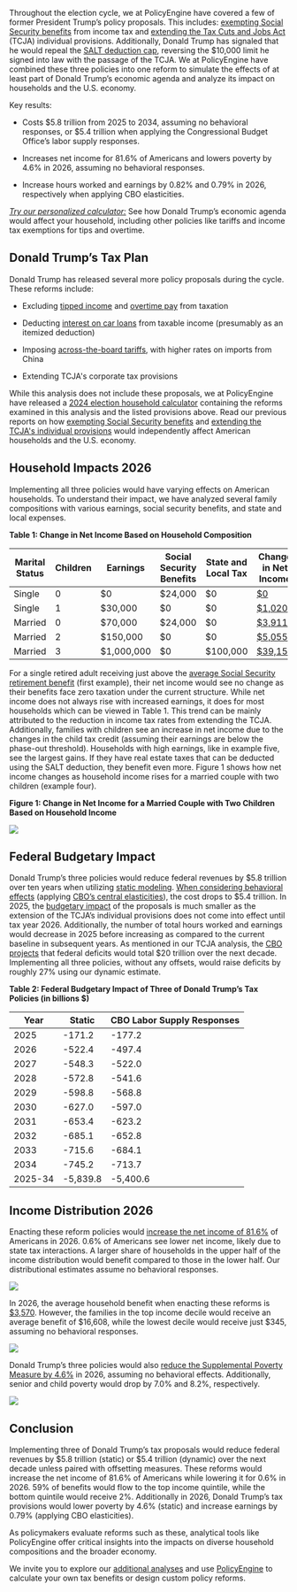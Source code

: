 Throughout the election cycle, we at PolicyEngine have covered a few of former President Trump’s policy proposals. This includes: [exempting Social Security benefits](https://policyengine.org/us/research/social-security-tax-exemption#user-content-fn-trust-fund-split) from income tax and [extending the Tax Cuts and Jobs Act](https://policyengine.org/us/research/tcja-extension) (TCJA) individual provisions. Additionally, Donald Trump has signaled that he would repeal the [SALT deduction cap](https://www.cnn.com/2024/09/17/politics/donald-trump-salt-tax/index.html), reversing the $10,000 limit he signed into law with the passage of the TCJA. We at PolicyEngine have combined these three policies into one reform to simulate the effects of at least part of Donald Trump’s economic agenda and analyze its impact on households and the U.S. economy.

Key results:

- Costs $5.8 trillion from 2025 to 2034, assuming no behavioral responses, or $5.4 trillion when applying the Congressional Budget Office’s labor supply responses.

- Increases net income for 81.6% of Americans and lowers poverty by 4.6% in 2026, assuming no behavioral responses.

- Increase hours worked and earnings by 0.82% and 0.79% in 2026, respectively when applying CBO elasticities.

[_Try our personalized calculator:_](https://policyengine.org/us/2024-election-calculator) See how Donald Trump’s economic agenda would affect your household, including other policies like tariffs and income tax exemptions for tips and overtime.

## Donald Trump’s Tax Plan

Donald Trump has released several more policy proposals during the cycle. These reforms include:

- Excluding [tipped income](https://www.youtube.com/watch?v=9J0fUTiJLVc&t=1920s) and [overtime pay](https://www.cnn.com/2024/09/12/politics/trump-overtime-pay-taxes/index.html) from taxation

- Deducting [interest on car loans](https://www.cnbc.com/2024/10/14/trump-wants-to-make-auto-loan-interest-tax-deductible-heres-who-benefits.html) from taxable income (presumably as an itemized deduction)

- Imposing [across-the-board tariffs](https://www.pbs.org/newshour/economy/trump-favors-huge-new-tariffs-how-do-they-work), with higher rates on imports from China

- Extending TCJA's corporate tax provisions

While this analysis does not include these proposals, we at PolicyEngine have released a [2024 election household calculator](https://policyengine.org/us/2024-election-calculator) containing the reforms examined in this analysis and the listed provisions above. Read our previous reports on how [exempting Social Security benefits](https://policyengine.org/us/research/social-security-tax-exemption) and [extending the TCJA's individual provisions](https://policyengine.org/us/research/tcja-extension) would independently affect American households and the U.S. economy.

## Household Impacts 2026

Implementing all three policies would have varying effects on American households. To understand their impact, we have analyzed several family compositions with various earnings, social security benefits, and state and local expenses.

**Table 1: Change in Net Income Based on Household Composition**

| Marital Status | Children | Earnings   | Social Security Benefits | State and Local Tax | Change in Net Income                                                                                                                                        |
| -------------- | -------- | ---------- | ------------------------ | ------------------- | ----------------------------------------------------------------------------------------------------------------------------------------------------------- |
| Single         | 0        | $0         | $24,000                  | $0                  | [$0](https://policyengine.org/us/household?focus=householdOutput.netIncome&reform=69665&region=enhanced_us&timePeriod=2026&baseline=2&household=49220)      |
| Single         | 1        | $30,000    | $0                       | $0                  | [$1,020](https://policyengine.org/us/household?focus=householdOutput.netIncome&reform=69665&region=enhanced_us&timePeriod=2026&baseline=2&household=49231)  |
| Married        | 0        | $70,000    | $24,000                  | $0                  | [$3,911](https://policyengine.org/us/household?focus=householdOutput.netIncome&reform=69665&region=enhanced_us&timePeriod=2026&baseline=2&household=49225)  |
| Married        | 2        | $150,000   | $0                       | $0                  | [$5,055](https://policyengine.org/us/household?focus=householdOutput.netIncome&reform=69665&region=enhanced_us&timePeriod=2026&baseline=2&household=49234)  |
| Married        | 3        | $1,000,000 | $0                       | $100,000            | [$39,158](https://policyengine.org/us/household?focus=householdOutput.netIncome&reform=69665&region=enhanced_us&timePeriod=2026&baseline=2&household=49239) |

For a single retired adult receiving just above the [average Social Security retirement benefit](https://faq.ssa.gov/en-us/Topic/article/KA-01903#:~:text=Views:,most%20convenient%20way%20to%20apply.) (first example), their net income would see no change as their benefits face zero taxation under the current structure. While net income does not always rise with increased earnings, it does for most households which can be viewed in Table 1. This trend can be mainly attributed to the reduction in income tax rates from extending the TCJA. Additionally, families with children see an increase in net income due to the changes in the child tax credit (assuming their earnings are below the phase-out threshold). Households with high earnings, like in example five, see the largest gains. If they have real estate taxes that can be deducted using the SALT deduction, they benefit even more. Figure 1 shows how net income changes as household income rises for a married couple with two children (example four).

**Figure 1: Change in Net Income for a Married Couple with Two Children Based on Household Income**

![](https://cdn-images-1.medium.com/max/2000/0*-tv04W6Sakp0seYs)

## Federal Budgetary Impact

Donald Trump’s three policies would reduce federal revenues by $5.8 trillion over ten years when utilizing [static modeling](https://policyengine.org/us/policy?focus=policyOutput.policyBreakdown&reform=69665&region=enhanced_us&timePeriod=2025&baseline=2). [When considering behavioral effects](https://policyengine.org/us/policy?focus=policyOutput.policyBreakdown&reform=69666&region=enhanced_us&timePeriod=2025&baseline=2) (applying [CBO’s central elasticities](https://www.cbo.gov/sites/default/files/112th-congress-2011-2012/reports/43674-laborsupplyfiscalpolicy.pdf#page=4)), the cost drops to $5.4 trillion. In 2025, the [budgetary impact](https://policyengine.org/us/policy?focus=policyOutput.budgetaryImpact.overall&reform=69665&region=enhanced_us&timePeriod=2025&baseline=2&household=49239) of the proposals is much smaller as the extension of the TCJA’s individual provisions does not come into effect until tax year 2026. Additionally, the number of total hours worked and earnings would decrease in 2025 before increasing as compared to the current baseline in subsequent years. As mentioned in our TCJA analysis, the [CBO projects](https://www.cbo.gov/publication/59710) that federal deficits would total $20 trillion over the next decade. Implementing all three policies, without any offsets, would raise deficits by roughly 27% using our dynamic estimate.

**Table 2: Federal Budgetary Impact of Three of Donald Trump’s Tax Policies (in billions $)**

| Year    | Static   | CBO Labor Supply Responses |
| ------- | -------- | -------------------------- |
| 2025    | -171.2   | -177.2                     |
| 2026    | -522.4   | -497.4                     |
| 2027    | -548.3   | -522.0                     |
| 2028    | -572.8   | -541.6                     |
| 2029    | -598.8   | -568.8                     |
| 2030    | -627.0   | -597.0                     |
| 2031    | -653.4   | -623.2                     |
| 2032    | -685.1   | -652.8                     |
| 2033    | -715.6   | -684.1                     |
| 2034    | -745.2   | -713.7                     |
| 2025-34 | -5,839.8 | -5,400.6                   |

## Income Distribution 2026

Enacting these reform policies would [increase the net income of 81.6%](https://policyengine.org/us/policy?focus=policyOutput.winnersAndLosers.incomeDecile&reform=69665&region=enhanced_us&timePeriod=2026&baseline=2&household=49239) of Americans in 2026. 0.6% of Americans see lower net income, likely due to state tax interactions. A larger share of households in the upper half of the income distribution would benefit compared to those in the lower half. Our distributional estimates assume no behavioral responses.

![](https://cdn-images-1.medium.com/max/2000/0*0PnM-e-gieyUTSW1)

In 2026, the average household benefit when enacting these reforms is [$3,570](https://policyengine.org/us/policy?focus=policyOutput.distributionalImpact.incomeDecile.average&reform=69665&region=enhanced_us&timePeriod=2026&baseline=2&household=49239). However, the families in the top income decile would receive an average benefit of $16,608, while the lowest decile would receive just $345, assuming no behavioral responses.

![](https://cdn-images-1.medium.com/max/2000/0*9BPsZ7C5woD91CYq)

Donald Trump’s three policies would also [reduce the Supplemental Poverty Measure by 4.6%](https://policyengine.org/us/policy?focus=policyOutput.povertyImpact.regular.byAge&reform=69665&region=enhanced_us&timePeriod=2026&baseline=2&household=49239) in 2026, assuming no behavioral effects. Additionally, senior and child poverty would drop by 7.0% and 8.2%, respectively.

![](https://cdn-images-1.medium.com/max/2000/0*DMAUDgM1BG7e3wv9)

## Conclusion

Implementing three of Donald Trump’s tax proposals would reduce federal revenues by $5.8 trillion (static) or $5.4 trillion (dynamic) over the next decade unless paired with offsetting measures. These reforms would increase the net income of 81.6% of Americans while lowering it for 0.6% in 2026. 59% of benefits would flow to the top income quintile, while the bottom quintile would receive 2%. Additionally in 2026, Donald Trump’s tax provisions would lower poverty by 4.6% (static) and increase earnings by 0.79% (applying CBO elasticities).

As policymakers evaluate reforms such as these, analytical tools like PolicyEngine offer critical insights into the impacts on diverse household compositions and the broader economy.

We invite you to explore our [additional analyses](https://policyengine.org/us/research) and use [PolicyEngine](https://policyengine.org/us) to calculate your own tax benefits or design custom policy reforms.
